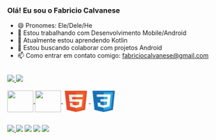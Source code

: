 ### Olá! Eu sou o Fabricio Calvanese

- 😄 Pronomes: Ele/Dele/He
- 🔭 Estou trabalhando com Desenvolvimento Mobile/Android
- 🌱 Atualmente estou aprendendo Kotlin
- 👯 Estou buscando colaborar com projetos Android
- 📫 Como entrar em contato comigo: fabriciocalvanese@gmail.com

##

<div>
  <a href="https://github.com/Fabs02">
  <img height="180em" src="https://github-readme-stats.vercel.app/api?username=Fabs02&show_icons=true&theme=dark&include_all_commits=true&count_private=true"/>
  <img height="180em" src="https://github-readme-stats.vercel.app/api/top-langs/?username=Fabs02&layout=compact&langs_count=7&theme=dark"/>
</div>
  
<div style="display: inline_block"><br> 
  <img align="center" height="50" width="60" src="https://cdn.jsdelivr.net/gh/devicons/devicon/icons/android/android-original.svg">
  <img align="center" height="50" width="60" src="https://cdn.jsdelivr.net/gh/devicons/devicon/icons/kotlin/kotlin-original.svg">
  <img align="center" height="50" width="60" src="https://raw.githubusercontent.com/devicons/devicon/master/icons/html5/html5-original.svg">
  <img align="center" height="50" width="60" src="https://raw.githubusercontent.com/devicons/devicon/master/icons/css3/css3-original.svg">
</div>  
  
##
  
<div>  
<a href = "mailto:fabriciocalvanese@gmail.com"><img src="https://img.shields.io/badge/-Gmail-%23333?style=for-the-badge&logo=gmail&logoColor=white" target="_blank"</a>
<a href="https://www.linkedin.com/in/fabriciocalvanese" target="_blank"><img src="https://img.shields.io/badge/-LinkedIn-%230077B5?style=for-the-badge&logo=linkedin&logoColor=white" target="_blank"></a>  
<img src="https://img.shields.io/badge/Discord-7289DA?style=for-the-badge&logo=discord&logoColor=white" target="_blank"></a>  
<a href="https://www.twitch.tv/fabss02" target="_blank"><img src="https://img.shields.io/badge/Twitch-9146FF?style=for-the-badge&logo=twitch&logoColor=white" target="_blank"></a>  
<a href="https://instagram.com/fabscalvanese" target="_blank"><img src="https://img.shields.io/badge/-Instagram-%23E4405F?style=for-the-badge&logo=instagram&logoColor=white" target="_blank"></a>  
</div>  
